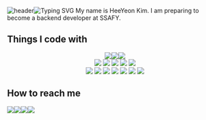 ![header](https://capsule-render.vercel.app/api?type=waving&color=00000&text=&animation=twinkling&height=80)![Typing SVG](https://readme-typing-svg.demolab.com?font=Alkatra&weight=500&size=35&duration=4000&pause=50000&color=000000&center=false&vCenter=false&multiline=true&repeat=true&width=1000&height=60&lines=Welcome+to+HeeYeon's+GitHub!)
My name is HeeYeon Kim. I am preparing to become a backend developer at SSAFY.
## Things I code with
<div style="display:flex; flex-direction:column; align-items:center; justify-content:center;">
    <div  style="justify-content:center; display:flex;">
        <img src="https://img.shields.io/badge/Java-007396?style=for-the-badge&logo=openjdk&logoColor=white"> 
        <img src="https://img.shields.io/badge/Spring Boot-6DB33F?style=for-the-badge&logo=spring boot&logoColor=white"> 
        <img src="https://img.shields.io/badge/mysql-4479A1?style=for-the-badge&logo=mysql&logoColor=white"> 
    </div>
    <div>
    <img src="https://img.shields.io/badge/MariaDB-003545?style=flat-square&logo=docker&logoColor=white"> 
        <img src="https://img.shields.io/badge/MongoDB-%47A248?style=flat-square&logo=mongoDB&logoColor=white"> 
        <img src="https://img.shields.io/badge/Amazon S3-569A31?style=flat-square&logo=amazonwebservices&logoColor=white">
        <img src="https://img.shields.io/badge/AWS Lambda-FF9900?style=flat-square&logo=awslambda&logoColor=white"> 
        <img src="https://img.shields.io/badge/Amazon Web Services-232F3E?style=flat-square&logo=amazonwebservices&logoColor=white">
    </div>
    <div>
        <img src="https://img.shields.io/badge/HTML5-E34F26?style=flat-square&logo=html5&logoColor=white"> 
        <img src="https://img.shields.io/badge/CSS3-1572B6?style=flat-square&logo=css3&logoColor=white"> 
        <img src="https://img.shields.io/badge/JavaScript-F7DF1E?style=flat-square&logo=javascript&logoColor=black"> 
        <img src="https://img.shields.io/badge/Bootstrap-7952B3?style=flat-square&logo=bootstrap&logoColor=white">
        <img src="https://img.shields.io/badge/TailWind CSS-06B6D4?style=flat-square&logo=tailwindcss&logoColor=white">
        <img src="https://img.shields.io/badge/Notion-000000?style=flat-square&logo=notion&logoColor=white"> 
        <img src="https://img.shields.io/badge/Jira-0052CC?style=flat-square&logo=jira&logoColor=white"> 
    </div>
</div>

## How to reach me
<div style="display:flex; flex-direction:row;">
    <a href="https://h-yeon00.tistory.com"><img src="https://img.shields.io/badge/Tistory-000000?style=flat-square&logo=Tistory&logoColor=white"></a> <!--
 --><a href="mailto:heeyeon3050@gmail.com"><img src="https://img.shields.io/badge/Gmail-EA4335?style=flat-square&logo=Gmail&logoColor=white"></a> <!--
 --><a href="mailto:kho200a@naver.com"><img src="https://img.shields.io/badge/Naver-03C75A?style=flat-square&logo=naver&logoColor=white"></a> <!--
 --><a href="https://www.instagram.com/h_yeon._.00"><img src="https://img.shields.io/badge/Instagram-E4405F?style=flat-square&logo=Instagram&logoColor=white"></a>
</div>
